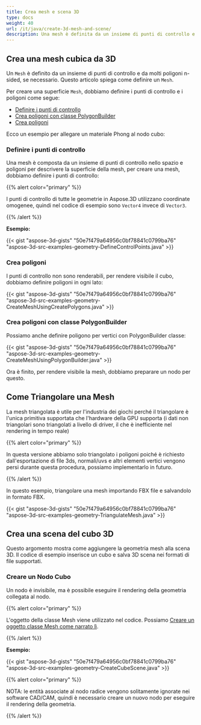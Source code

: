 ```yaml
---
title: Crea mesh e scena 3D
type: docs
weight: 40
url: /it/java/create-3d-mesh-and-scene/
description: Una mesh è definita da un insieme di punti di controllo e da molti poligoni n-sided secondo necessità. Questo articolo spiega come definire una Mesh.
---
```

##  **Crea una mesh cubica da 3D**
Un `Mesh` è definito da un insieme di punti di controllo e da molti poligoni n-sided, se necessario. Questo articolo spiega come definire un `Mesh`.

Per creare una superficie `Mesh`, dobbiamo definire i punti di controllo e i poligoni come segue:

- [Definire i punti di controllo](/3d/it/java/create-3d-mesh-and-scene-html/)
- [Crea poligoni con classe PolygonBuilder](/3d/it/java/create-3d-mesh-and-scene-html/)
- [Crea poligoni](/3d/it/java/create-3d-mesh-and-scene-html/)

Ecco un esempio per allegare un materiale Phong al nodo cubo:
###  **Definire i punti di controllo**
Una mesh è composta da un insieme di punti di controllo nello spazio e poligoni per descrivere la superficie della mesh, per creare una mesh, dobbiamo definire i punti di controllo:

{{% alert color="primary" %}} 

I punti di controllo di tutte le geometrie in Aspose.3D utilizzano coordinate omogenee, quindi nel codice di esempio sono `Vector4` invece di `Vector3`.

{{% /alert %}} 

**Esempio:**

{{< gist "aspose-3d-gists" "50e7f479a64956c0bf78841c0799ba76" "aspose-3d-src-examples-geometry-DefineControlPoints.java" >}}



###  **Crea poligoni**
I punti di controllo non sono renderabili, per rendere visibile il cubo, dobbiamo definire poligoni in ogni lato:

{{< gist "aspose-3d-gists" "50e7f479a64956c0bf78841c0799ba76" "aspose-3d-src-examples-geometry-CreateMeshUsingCreatePolygons.java" >}}



###  **Crea poligoni con classe PolygonBuilder**
Possiamo anche definire poligono per vertici con PolygonBuilder classe:

{{< gist "aspose-3d-gists" "50e7f479a64956c0bf78841c0799ba76" "aspose-3d-src-examples-geometry-CreateMeshUsingPolygonBuilder.java" >}}

Ora è finito, per rendere visibile la mesh, dobbiamo preparare un nodo per questo.
##  **Come Triangolare una Mesh**
La mesh triangolata è utile per l'industria dei giochi perché il triangolare è l'unica primitiva supportata che l'hardware della GPU supporta (i dati non triangolari sono triangolati a livello di driver, il che è inefficiente nel rendering in tempo reale)

{{% alert color="primary" %}} 

In questa versione abbiamo solo triangolato i poligoni poiché è richiesto dall'esportazione di file 3ds, normali/uvs e altri elementi vertici vengono persi durante questa procedura, possiamo implementarlo in futuro.

{{% /alert %}} 

In questo esempio, triangolare una mesh importando FBX file e salvandolo in formato FBX.

{{< gist "aspose-3d-gists" "50e7f479a64956c0bf78841c0799ba76" "aspose-3d-src-examples-geometry-TriangulateMesh.java" >}}
##  **Crea una scena del cubo 3D**
Questo argomento mostra come aggiungere la geometria mesh alla scena 3D. Il codice di esempio inserisce un cubo e salva 3D scena nei formati di file supportati.
###  **Creare un Nodo Cubo**
Un nodo è invisibile, ma è possibile eseguire il rendering della geometria collegata al nodo.

{{% alert color="primary" %}} 

L'oggetto della classe Mesh viene utilizzato nel codice. Possiamo [Creare un oggetto classe Mesh come narrato lì](https://docs.dynabic.com/display/3djava/Create+3D+Mesh+and+Scene#Create3DMeshandScene-Createa3DCubeMesh).

{{% /alert %}} 

**Esempio:**

{{< gist "aspose-3d-gists" "50e7f479a64956c0bf78841c0799ba76" "aspose-3d-src-examples-geometry-CreateCubeScene.java" >}}

{{% alert color="primary" %}} 

NOTA: le entità associate al nodo radice vengono solitamente ignorate nei software CAD/CAM, quindi è necessario creare un nuovo nodo per eseguire il rendering della geometria.

{{% /alert %}}
